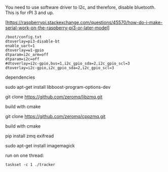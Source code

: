 

You need to use software driver to I2c, and therefore, disable bluetooth. This is for rPI 3 and up.

[https://raspberrypi.stackexchange.com/questions/45570/how-do-i-make-serial-work-on-the-raspberry-pi3-or-later-model]

```
/boot/config.txt
dtoverlay=pi3-disable-bt
enable_uart=1
dtoverlay=w1-gpio
dtparam=i2c_arm=off
dtparam=i2c=off
#dtoverlay=i2c-gpio,bus=1,i2c_gpio_sda=2,i2c_gpio_scl=3
dtoverlay=i2c-gpio,i2c_gpio_sda=2,i2c_gpio_scl=3
```


dependencies

sudo apt-get install libboost-program-options-dev

git clone https://github.com/zeromq/libzmq.git

build with cmake

git clone https://github.com/zeromq/cppzmq.git

build with cmake

pip install zmq exifread

sudo apt-get install imagemagick

run on one thread:

```
taskset -c 1 ./tracker
```
